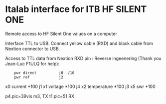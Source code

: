 # Italab interface for ITB HF SILENT ONE

Remote access to HF Silent One values on a computer

Interface TTL to USB. Connect yellow cable (RXD) and black cable from Nextion connector to USB.

Access to TTL data from Nextion RXD pin :
Reverse ingeenering (Thank you Jean-Luc F1ULQ for help):

		pwr direct			j0 	/10	
		pwr ref				j2
x0		current		*100		j1
x1		voltage		*100		j4
x2		temperature	*100		j3
x5		swr 		*100 	

p4.pic=39vis m3,		TX
t1.pic=51			RX
